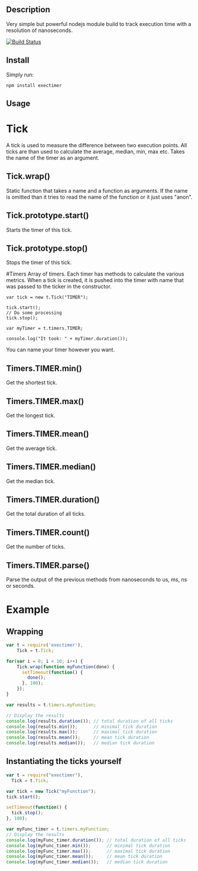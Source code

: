Description
-----------

Very simple but powerful nodejs module build to track execution time with a resolution of nanoseconds.

[![Build Status](https://travis-ci.org/alexandrusavin/exectimer.png?branch=master)](https://travis-ci.org/alexandrusavin/exectimer)

Install
-------

Simply run:
```
npm install exectimer
```

Usage
-----

# Tick
 A tick is used to measure the difference between two execution points. All ticks are than used to calculate the average, median, min, max etc.
 Takes the name of the timer as an argument.

## Tick.wrap()
 Static function that takes a name and a function as arguments. If the name is omitted than it tries to read the name of the function or it just uses "anon".

## Tick.prototype.start()
 Starts the timer of this tick.
 
## Tick.prototype.stop()
 Stops the timer of this tick.
 
#Timers
 Array of timers. Each timer has methods to calculate the various metrics. When a tick is created, it is pushed into the
 timer with name that was passed to the ticker in the constructor.
 
```
var tick = new t.Tick("TIMER");

tick.start();
// Do some processing
tick.stop();

var myTimer = t.timers.TIMER;

console.log("It took: " + myTimer.duration());
```
 You can name your timer however you want.
 
## Timers.TIMER.min()
 Get the shortest tick.

## Timers.TIMER.max()
 Get the longest tick.

## Timers.TIMER.mean()
 Get the average tick.

## Timers.TIMER.median()
 Get the median tick.

## Timers.TIMER.duration()
 Get the total duration of all ticks.

## Timers.TIMER.count()
 Get the number of ticks.

## Timers.TIMER.parse()
 Parse the output of the previous methods from nanoseconds to us, ms, ns or seconds.

# Example

## Wrapping
```javascript
var t = require('exectimer'),
    Tick = t.Tick;

for(var i = 0; i < 10; i++) {
    Tick.wrap(function myFunction(done) {
      setTimeout(function() {
        done();
      }, 100);
    });
}

var results = t.timers.myFunction;

// Display the results
console.log(results.duration()); // total duration of all ticks
console.log(results.min());      // minimal tick duration
console.log(results.max());      // maximal tick duration
console.log(results.mean());     // mean tick duration
console.log(results.median());   // median tick duration
```

## Instantiating the ticks yourself

```javascript
var t = require("exectimer"),
  Tick = t.Tick;

var tick = new Tick("myFunction");
tick.start();

setTimeout(function() {
  tick.stop();
}, 100);

var myFunc_timer = t.timers.myFunction;
// Display the results
console.log(myFunc_timer.duration()); // total duration of all ticks
console.log(myFunc_timer.min());      // minimal tick duration
console.log(myFunc_timer.max());      // maximal tick duration
console.log(myFunc_timer.mean());     // mean tick duration
console.log(myFunc_timer.median());   // median tick duration
```
